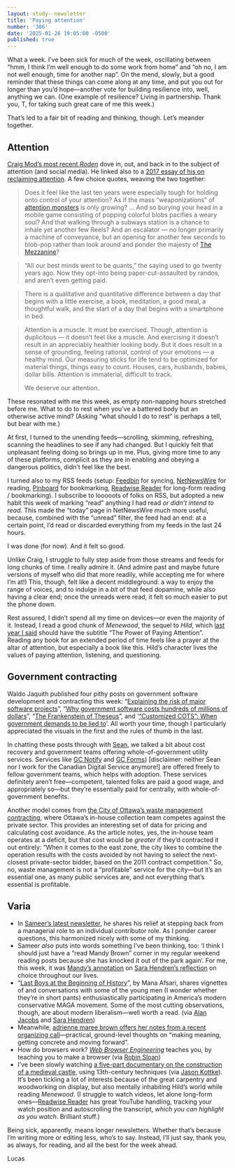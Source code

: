 ```yaml
---
layout: study--newsletter
title: 'Paying attention'
number: '386'
date: '2025-01-26 19:05:00 -0500'
published: true
---
```


What a week. I’ve been sick for much of the week, oscillating between “hmm, I think I’m well enough to do some work from home” and “oh no, I am not well enough, time for another nap”. On the mend, slowly, but a good reminder that these things can come along at any time, and put you out for longer than you’d hope—another vote for building resilience into, well, anything we can. (One example of resilience? Living in partnership. Thank you, T, for taking such great care of me this week.)

That’s led to a fair bit of reading and thinking, though. Let’s meander together.

## Attention

[Craig Mod’s most recent _Roden_](https://craigmod.com/roden/099/) dove in, out, and back in to the subject of attention (and social media). He linked also to a [2017 essay of his on reclaiming attention](https://craigmod.com/essays/how_i_got_my_attention_back/). A few choice quotes, weaving the two together:

> Does it feel like the last ten years were especially tough for holding onto control of your attention? As if the mass “weaponizations” of [attention monsters](https://craigmod.com/essays/media_accounting/) is only growing? … And so burying your head in a mobile game consisting of popping colorful blobs pacifies a weary soul? And that walking through a subways station is a chance to inhale yet another few Reels? And an escalator — no longer primarily a machine of conveyance, but an opening for another few seconds to blob-pop rather than look around and ponder the majesty of [The Mezzanine](https://bookshop.org/p/books/the-mezzanine-nicholson-baker/12499636?ean=9780802144904)?

> “All our best minds went to be quants,” the saying used to go twenty years ago. Now they opt-into being paper-cut-assaulted by randos, and aren’t even getting paid.

> ⁠There is a qualitative and quantitative difference between a day that begins with a little exercise, a book, meditation, a good meal, a thoughtful walk, and the start of a day that begins with a smartphone in bed.

> Attention is a muscle. It must be exercised. Though, attention is duplicitous — it doesn’t feel like a muscle. And exercising it doesn’t result in an appreciably healthier looking body. But it does result in a sense of grounding, feeling rational, control of your emotions — a healthy mind. Our measuring sticks for life tend to be optimized for material things, things easy to count. Houses, cars, husbands, babies, dollar bills. Attention is immaterial, difficult to track.
> 
> We deserve our attention.

These resonated with me this week, as empty non-napping hours stretched before me. What to do to rest when you’ve a battered body but an otherwise active mind? (Asking “what should I do to rest” is perhaps a tell, but bear with me.)

At first, I turned to the unending feeds—scrolling, skimming, refreshing, scanning the headlines to see if any had changed. But I quickly felt that unpleasant feeling doing so brings up in me. Plus, giving more time to any of these platforms, complicit as they are in enabling and obeying a dangerous politics, didn’t feel like the best.

I turned also to my RSS feeds (setup: [Feedbin](https://feedbin.com/) for syncing, [NetNewsWire](https://netnewswire.com/) for reading, [Pinboard](https://pinboard.in/) for bookmarking, [Readwise Reader](https://readwise.io/read) for long-form reading / bookmarking). I subscribe to looooots of folks on RSS, but adopted a new habit this week of marking “read” anything I had read _or didn’t intend to read_. This made the “today” page in NetNewsWire much more useful, because, combined with the “unread” filter, the feed had an end: at a certain point, I’d read or discarded everything from my feeds in the last 24 hours.

I was done (for now). And it felt so good.

Unlike Craig, I struggle to fully step aside from those streams and feeds for long chunks of time. I really admire it. (And admire past and maybe future versions of myself who did that more readily, while accepting me for where I’m at!) This, though, felt like a decent middleground: a way to enjoy the range of voices, and to indulge in a _bit_ of that feed dopamine, while also having a clear end; once the unreads were read, it felt so much easier to put the phone down.

Rest assured, I didn’t spend all my time on devices—or even the majority of it. Instead, I read a good chunk of _Menewood_, the sequel to _Hild_, which [last year I said](https://lucascherkewski.com/hit-and-miss/340-blackbirds-back/) should have the subtitle “The Power of Paying Attention”. Reading any book for an extended period of time feels like a prayer at the altar of attention, but especially a book like this. Hild’s character lives the values of paying attention, listening, and questioning.

## Government contracting

Waldo Jaquith published four pithy posts on government software development and contracting this week: “[Explaining the risk of major software projects](https://waldo.jaquith.org/blog/2025/01/explaining-risk/)”, “[Why government software costs hundreds of millions of dollars](https://waldo.jaquith.org/blog/2025/01/government-software-millions/)”, “[The Frankenstein of Theseus](https://waldo.jaquith.org/blog/2025/01/frankenstein-of-theseus/)”, and ‘[“Customized COTS”: When government demands to be lied to](https://waldo.jaquith.org/blog/2025/01/customized-cots-when-government-demands-to-be-lied-to/)’. All worth your time, though I particularly appreciated the visuals in the first and the rules of thumb in the last.

In chatting these posts through with [Sean](https://sboots.ca/), we talked a bit about cost recovery and government teams offering whole-of-government utility services. Services like [GC Notify](https://notification.canada.ca/) and [GC Forms](https://articles.alpha.canada.ca/forms-formulaires/)) [disclaimer: neither Sean nor I work for the Canadian Digital Service anymore!] are offered freely to fellow government teams, which helps with adoption. These services definitely aren’t free—competent, talented folks are paid a good wage, and appropriately so—but they’re essentially paid for centrally, with whole-of-government benefits.

Another model comes from [the City of Ottawa’s waste management contracting](https://ottawacitizen.com/news/local-news/another-year-another-operations-deficit-for-citys-in-house-garbage-team), where Ottawa’s in-house collection team competes against the private sector. This provides an interesting set of data for pricing and calculating cost avoidance. As the article notes, yes, the in-house team operates at a deficit, but that cost would be _greater_ if they’d contracted it out entirely: “When it comes to the east zone, the city likes to combine the operation results with the costs avoided by not having to select the next-closest private-sector bidder, based on the 2011 contract competition.” So, no, waste management is not a “profitable” service for the city—but it’s an essential one, as many public services are, and not everything that’s essential is profitable.

## Varia

- In [Sameer’s latest newsletter](https://www.inthemargins.ca/demotion), he shares his relief at stepping back from a managerial role to an individual contributor role. As I ponder career questions, this harmonized nicely with some of my thinking.
- Sameer _also_ puts into words something I’ve been thinking, too: ‘I think I should just have a “read Mandy Brown” corner in my regular weekend reading posts because she has knocked it out of the park again’. For me, this week, it was [Mandy’s annotation](https://everythingchanges.us/blog/choosing/) on [Sara Hendren’s reflection](https://sarahendren.com/2025/01/20/choosing/) on choice throughout our lives.
- “[Last Boys at the Beginning of History](https://thepointmag.com/politics/last-boys-at-the-beginning-of-history/)”, by Mana Afsari, shares vignettes of and conversations with some of the young men (I wonder whether they’re in short pants) enthusiastically participating in America’s modern conservative MAGA movement. Some of the most cutting observations, though, are about modern liberalism—well worth a read. (via [Alan Jacobs](https://social.ayjay.org/2025/01/24/for-people-who-want-to.html) and [Sara Hendren](https://sarahendren.com/2025/01/24/subverting-things/))
- Meanwhile, [adrienne maree brown offers her notes from a recent organizing call](https://adriennemareebrown.net/2025/01/24/working-families-mass-call-jan-23-notes/)—practical, ground-level thoughts on “making meaning, getting concrete and moving forward”.
- How do browsers work? [_Web Browser Engineering_](https://browser.engineering/) teaches you, by teaching you to make a browser (via [Robin Sloan](https://www.robinsloan.com/lab/browser-engineering/))
- I’ve been slowly watching [a five-part documentary on the construction of a medieval castle](https://www.youtube.com/playlist?list=PLjgZr0v9DXyKmVKVANS17e3Xn-gSHu9SG), using 13th-century techniques (via [Jason Kottke](https://kottke.org/25/01/building-a-castle-from-scratch)). It’s been tickling a lot of interests because of the great carpentry and woodworking on display, but also mentally inhabiting Hild’s world while reading _Menewood_. (I struggle to watch videos, let alone long-form ones—[Readwise Reader](https://readwise.io/read) has great YouTube handling, tracking your watch position and autoscrolling the transcript, _which you can highlight as you watch_. Brilliant stuff.)

Being sick, apparently, means longer newsletters. Whether that’s because I’m writing more or editing less, who’s to say. Instead, I’ll just say, thank you, as always, for reading, and all the best for the week ahead.

Lucas